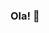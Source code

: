 ### Ola! 👋

<!--
**caperreira/caperreira** is a ✨ _special_ ✨ repository because its `README.md` (this file) appears on your GitHub profile.

Here are some ideas to get you started:

- 🔭 Eu trabalho na empresa Gelt
- 🌱 Eu estou aprendendo HTML, CSS, JavaScript e C#
- 📫 Pode me localizar acacio_perreira

